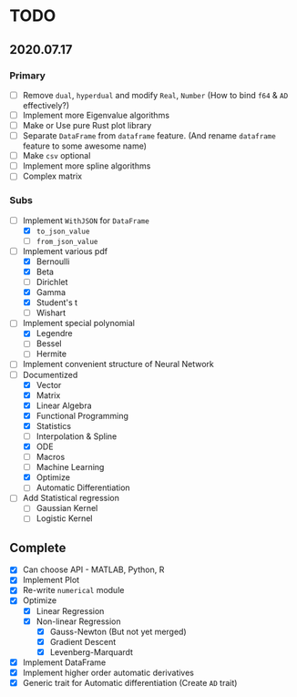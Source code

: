 # TODO

## 2020.07.17

### Primary

- [ ] Remove `dual`, `hyperdual` and modify `Real`, `Number` (How to bind `f64` & `AD` effectively?)
- [ ] Implement more Eigenvalue algorithms
- [ ] Make or Use pure Rust plot library
- [ ] Separate `DataFrame` from `dataframe` feature. (And rename `dataframe` feature to some awesome name)
- [ ] Make `csv` optional
- [ ] Implement more spline algorithms
- [ ] Complex matrix

### Subs

- [ ] Implement `WithJSON` for `DataFrame`
    - [x] `to_json_value`
    - [ ] `from_json_value`
- [ ] Implement various pdf
    - [x] Bernoulli
    - [x] Beta
    - [ ] Dirichlet
    - [x] Gamma
    - [x] Student's t
    - [ ] Wishart
- [ ] Implement special polynomial
    - [x] Legendre
    - [ ] Bessel
    - [ ] Hermite
- [ ] Implement convenient structure of Neural Network
- [ ] Documentized
    - [x] Vector
    - [x] Matrix
    - [x] Linear Algebra
    - [x] Functional Programming
    - [x] Statistics
    - [ ] Interpolation & Spline
    - [x] ODE
    - [ ] Macros
    - [ ] Machine Learning
    - [x] Optimize
    - [ ] Automatic Differentiation
- [ ] Add Statistical regression
    - [ ] Gaussian Kernel
    - [ ] Logistic Kernel

## Complete

- [x] Can choose API - MATLAB, Python, R
- [x] Implement Plot
- [x] Re-write `numerical` module
- [x] Optimize
    - [x] Linear Regression
    - [x] Non-linear Regression
        - [x] Gauss-Newton (But not yet merged)
        - [x] Gradient Descent
        - [x] Levenberg-Marquardt
- [x] Implement DataFrame
- [x] Implement higher order automatic derivatives
- [x] Generic trait for Automatic differentiation (Create `AD` trait)
